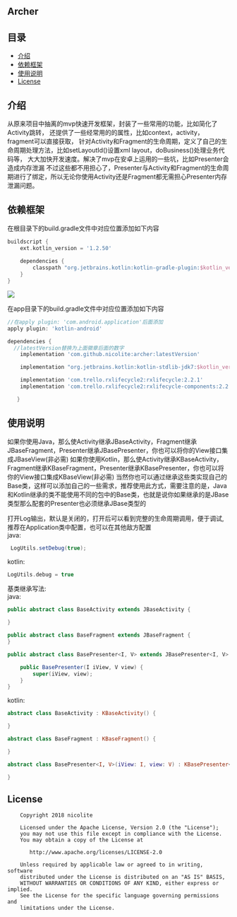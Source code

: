 ## Archer

## 目录

* [介绍](#介绍)
* [依赖框架](#依赖框架)
* [使用说明](#使用说明)
* [License](#License)

## 介绍
从原来项目中抽离的mvp快速开发框架，封装了一些常用的功能，比如简化了Activity跳转，
还提供了一些经常用的的属性，比如context，activity，fragment可以直接获取，
针对Activity和Fragment的生命周期，定义了自己的生命周期处理方法，比如setLayoutId()设置xml layout，doBusiness()处理业务代码等，
大大加快开发速度。解决了mvp在安卓上运用的一些坑，比如Presenter会造成内存泄漏
不过这些都不用担心了，Presenter与Activity和Fragment的生命周期进行了绑定，所以无论你使用Activity还是Fragment都无需担心Presenter内存泄漏问题。

## 依赖框架

在根目录下的build.gradle文件中对应位置添加如下内容
```groovy
buildscript {
    ext.kotlin_version = '1.2.50'
  
    dependencies {
        classpath "org.jetbrains.kotlin:kotlin-gradle-plugin:$kotlin_version"
    }
}
```

[![](https://jitpack.io/v/nicolite/archer.svg)](https://jitpack.io/#nicolite/archer)

在app目录下的build.gradle文件中对应位置添加如下内容
```groovy
//在apply plugin: 'com.android.application'后面添加
apply plugin: 'kotlin-android'

dependencies {
  //latestVersion替换为上面徽章后面的数字
    implementation 'com.github.nicolite:archer:latestVersion'

    implementation "org.jetbrains.kotlin:kotlin-stdlib-jdk7:$kotlin_version"

    implementation 'com.trello.rxlifecycle2:rxlifecycle:2.2.1'
    implementation 'com.trello.rxlifecycle2:rxlifecycle-components:2.2.1'

   }
```
## 使用说明
如果你使用Java，那么使Activity继承JBaseActivity，Fragment继承JBaseFragment，Presenter继承JBasePresenter，你也可以将你的View接口集成JBaseView(非必需)
如果你使用Kotlin，那么使Activity继承KBaseActivity，Fragment继承KBaseFragment，Presenter继承KBasePresenter，你也可以将你的View接口集成KBaseView(非必需)
当然你也可以通过继承这些类实现自己的Base类，这样可以添加自己的一些需求，推荐使用此方式，需要注意的是，Java和Kotlin继承的类不能使用不同的包中的Base类，也就是说你如果继承的是JBase类型那么配套的Presenter也必须继承JBase类型的  


打开Log输出，默认是关闭的，打开后可以看到完整的生命周期调用，便于调试,推荐在Application类中配置，也可以在其他敌方配置  
java:
```java
 LogUtils.setDebug(true);
```

kotlin:
```kotlin
LogUtils.debug = true
```

基类继承写法:  
java:
```java
public abstract class BaseActivity extends JBaseActivity {

}

public abstract class BaseFragment extends JBaseFragment {
}

public abstract class BasePresenter<I, V> extends JBasePresenter<I, V> {

    public BasePresenter(I iView, V view) {
        super(iView, view);
    }
}
```

kotlin:
```kotlin
abstract class BaseActivity : KBaseActivity() {

}

abstract class BaseFragment : KBaseFragment() {

}

abstract class BasePresenter<I, V>(iView: I, view: V) : KBasePresenter<I, V>(iView, view) {

}
```

## License
```text
    Copyright 2018 nicolite

    Licensed under the Apache License, Version 2.0 (the "License");
    you may not use this file except in compliance with the License.
    You may obtain a copy of the License at

       http://www.apache.org/licenses/LICENSE-2.0

    Unless required by applicable law or agreed to in writing, software
    distributed under the License is distributed on an "AS IS" BASIS,
    WITHOUT WARRANTIES OR CONDITIONS OF ANY KIND, either express or implied.
    See the License for the specific language governing permissions and
    limitations under the License.
 ```